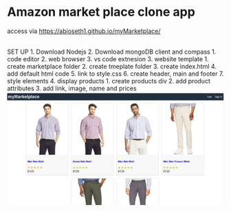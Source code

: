 # Amazon market place clone app
access via https://abioseth1.github.io/myMarketplace/


<br>
SET UP
1. Download Nodejs
2. Download mongoDB client and compass 
    1. code editor
    2. web browser
    3. vs code extnesion
3. website template
    1. create marketplace folder
    2. create tmeplate folder
    3. create index.html
    4. add default html code
    5. link to style.css
    6. create header, main and footer
    7. style elements
4. display products
    1. create products div
    2. add product attributes
    3. add link, image, name and prices





<img src = "https://github.com/abioseth1/myMarketplace/blob/HtmlCss/htmlcssonly.JPG"  style = "size: 40%">
